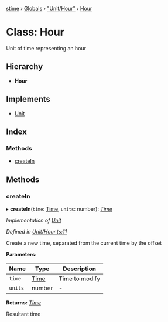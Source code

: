 [stime](../README.md) › [Globals](../globals.md) › ["Unit/Hour"](../modules/_unit_hour_.md) › [Hour](_unit_hour_.hour.md)

# Class: Hour

Unit of time representing an hour

## Hierarchy

* **Hour**

## Implements

* [Unit](../interfaces/_unit_.unit.md)

## Index

### Methods

* [createIn](_unit_hour_.hour.md#createin)

## Methods

###  createIn

▸ **createIn**(`time`: [Time](_time_.time.md), `units`: number): *[Time](_time_.time.md)*

*Implementation of [Unit](../interfaces/_unit_.unit.md)*

*Defined in [Unit/Hour.ts:11](https://github.com/TerenceJefferies/STime/blob/2958401/src/Unit/Hour.ts#L11)*

Create a new time, separated from the current time by the offset

**Parameters:**

Name | Type | Description |
------ | ------ | ------ |
`time` | [Time](_time_.time.md) | Time to modify |
`units` | number | - |

**Returns:** *[Time](_time_.time.md)*

Resultant time
